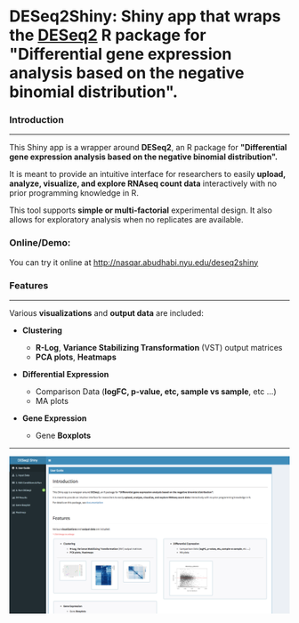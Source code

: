 # DESeq2Shiny: Shiny app that wraps the <a href="https://bioconductor.org/packages/release/bioc/html/DESeq2.html" target="_blank">DESeq2</a> R package for "Differential gene expression analysis based on the negative binomial distribution".

### Introduction
---


This Shiny app is a wrapper around **DESeq2**, an R package for **"Differential gene expression analysis based on the negative binomial distribution".**

It is meant to provide an intuitive interface for researchers to easily **upload, analyze, visualize, and explore RNAseq count data** interactively with no prior programming knowledge in R.

This tool supports **simple or multi-factorial** experimental design. It also allows for exploratory analysis when no replicates are available.

### Online/Demo:
You can try it online at http://nasqar.abudhabi.nyu.edu/deseq2shiny

### Features
---
Various **visualizations** and **output data** are included:

*   **Clustering**

    *   **R-Log**, **Variance Stabilizing Transformation** (VST) output matrices
    *   **PCA plots**, **Heatmaps**

*   **Differential Expression**

    *   Comparison Data (**logFC, p-value, etc, sample vs sample**, etc …)
    *   MA plots

*   **Gene Expression**

    *   Gene **Boxplots**
      
      
---
![alt text](screenshotdeseq2.png "Input Data")
